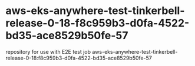# aws-eks-anywhere-test-tinkerbell-release-0-18-f8c959b3-d0fa-4522-bd35-ace8529b50fe-57
repository for use with E2E test job aws-eks-anywhere-test-tinkerbell-release-0-18:f8c959b3-d0fa-4522-bd35-ace8529b50fe-57
